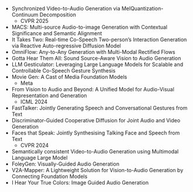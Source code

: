 - Synchronized Video-to-Audio Generation via MelQuantization-Continuum Decomposition
  - CVPR 2025
- MACS: Multi-source Audio-to-image Generation with Contextual Significance and Semantic Alignment
- It Takes Two: Real-time Co-Speech Two-person’s Interaction Generation via Reactive Auto-regressive Diffusion Model
- OmniFlow: Any-to-Any Generation with Multi-Modal Rectified Flows
- Gotta Hear Them All: Sound Source-Aware Vision to Audio Generation
- LLM Gesticulator: Leveraging Large Language Models for Scalable and Controllable Co-Speech Gesture Synthesis
- Movie Gen: A Cast of Media Foundation Models
  - Meta
- From Vision to Audio and Beyond: A Unified Model for Audio-Visual Representation and Generation
  - ICML 2024
- FastTalker: Jointly Generating Speech and Conversational Gestures from Text
- Discriminator-Guided Cooperative Diffusion for Joint Audio and Video Generation
- Faces that Speak: Jointly Synthesising Talking Face and Speech from Text
  - CVPR 2024
- Semantically consistent Video-to-Audio Generation using Multimodal Language Large Model
- FoleyGen: Visually-Guided Audio Generation
- V2A-Mapper: A Lightweight Solution for Vision-to-Audio Generation by Connecting Foundation Models
- I Hear Your True Colors: Image Guided Audio Generation
